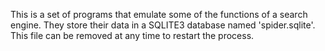 This is a set of programs that emulate some of the functions of a 
search engine. They store their data in a SQLITE3 database named
'spider.sqlite'. This file can be removed at any time to restart the
process.  
